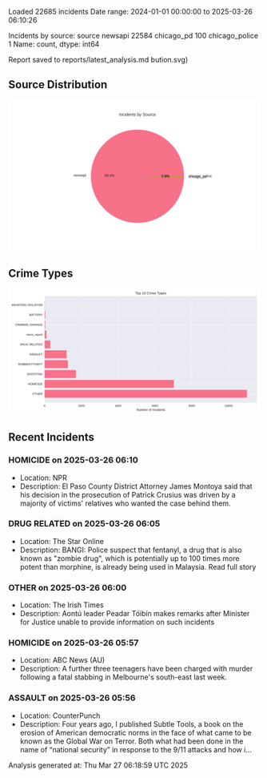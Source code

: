 
Loaded 22685 incidents
Date range: 2024-01-01 00:00:00 to 2025-03-26 06:10:26

Incidents by source:
source
newsapi           22584
chicago_pd          100
chicago_police        1
Name: count, dtype: int64

Report saved to reports/latest_analysis.md
bution.svg)

## Source Distribution
![Source Distribution](images/source_distribution.svg)

## Crime Types
![Crime Types](images/crime_types.svg)

## Recent Incidents

### HOMICIDE on 2025-03-26 06:10
- Location: NPR
- Description: El Paso County District Attorney James Montoya said that his decision in the prosecution of Patrick Crusius was driven by a majority of victims' relatives who wanted the case behind them.


### DRUG RELATED on 2025-03-26 06:05
- Location: The Star Online
- Description: BANGI: Police suspect that fentanyl, a drug that is also known as "zombie drug", which is potentially up to 100 times more potent than morphine, is already being used in Malaysia. Read full story


### OTHER on 2025-03-26 06:00
- Location: The Irish Times
- Description: Aontú leader Peadar Tóibín makes remarks after Minister for Justice  unable to provide information on such incidents


### HOMICIDE on 2025-03-26 05:57
- Location: ABC News (AU)
- Description: A further three teenagers have been charged with murder following a fatal stabbing in Melbourne's south-east last week.


### ASSAULT on 2025-03-26 05:56
- Location: CounterPunch
- Description: Four years ago, I published Subtle Tools, a book on the erosion of American democratic norms in the face of what came to be known as the Global War on Terror. Both what had been done in the name of “national security” in response to the 9/11 attacks and how i…

Analysis generated at: Thu Mar 27 06:18:59 UTC 2025
